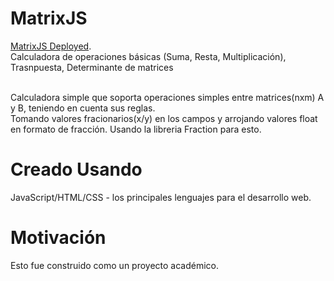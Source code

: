 # MatrixJS

[MatrixJS Deployed](https://jeyson-pereira.github.io/MatrixJS/).
<br />
Calculadora de operaciones básicas (Suma, Resta, Multiplicación), Trasnpuesta, Determinante de matrices
<br />

<br />
Calculadora simple que soporta operaciones simples entre matrices(nxm) A y B, teniendo en cuenta sus reglas.
<br />
Tomando valores fracionarios(x/y) en los campos y arrojando valores float en formato de fracción.
Usando la libreria Fraction para esto. <https://github.com/infusion/Fraction.js/>
<br />



# Creado Usando

JavaScript/HTML/CSS - los principales lenguajes para el desarrollo web.
<br />

# Motivación

Esto fue construido como un proyecto académico.
